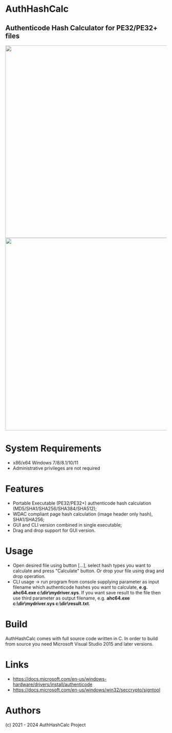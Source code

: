 
# AuthHashCalc
## Authenticode Hash Calculator for PE32/PE32+ files

<img src="https://raw.githubusercontent.com/hfiref0x/AuthHashCalc/master/Screenshots/mainwnd.png" width="600" />
<img src="https://raw.githubusercontent.com/hfiref0x/AuthHashCalc/master/Screenshots/cli.png" width="600" />

# System Requirements

* x86/x64 Windows 7/8/8.1/10/11
* Administrative privileges are not required

# Features
* Portable Executable (PE32/PE32+) authenticode hash calculation (MD5/SHA1/SHA256/SHA384/SHA512);
* WDAC compliant page hash calculation (image header only hash), SHA1/SHA256;
* GUI and CLI version combined in single executable;
* Drag and drop support for GUI version.

# Usage
* Open desired file using button [...], select hash types you want to calculate and press "Calculate" button. Or drop your file using drag and drop operation.
* CLI usage -> run program from console supplying parameter as input filename which authenticode hashes you want to calculate, **e.g. ahc64.exe c:\dir\mydriver.sys**. 
If you want save result to the file then use third parameter as output filename, e.g. **ahc64.exe c:\dir\mydriver.sys c:\dir\result.txt**.

# Build

AuthHashCalc comes with full source code written in C.
In order to build from source you need Microsoft Visual Studio 2015 and later versions.

# Links
* https://docs.microsoft.com/en-us/windows-hardware/drivers/install/authenticode
* https://docs.microsoft.com/en-us/windows/win32/seccrypto/signtool

# Authors

(c) 2021 - 2024 AuthHashCalc Project
